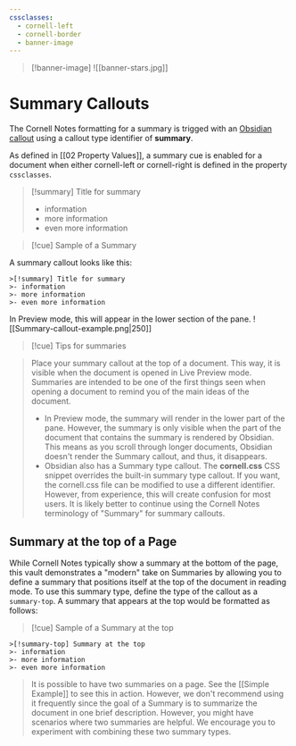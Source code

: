 ```yaml
---
cssclasses:
  - cornell-left
  - cornell-border
  - banner-image
---
```

>[!banner-image] ![[banner-stars.jpg]]

# Summary Callouts

The Cornell Notes formatting for a summary is trigged with an [Obsidian callout](https://help.obsidian.md/Editing+and+formatting/Callouts#Customize%20callouts) using a callout type identifier of **summary**. 

As defined in [[02 Property Values]], a summary cue is enabled for a document when either cornell-left or cornell-right is defined in the property `cssclasses`.

>[!summary] Title for summary
>- information 
>- more information
>- even more information

>[!cue] Sample of a Summary

A summary callout looks like this:
```
>[!summary] Title for summary
>- information 
>- more information
>- even more information
```
In Preview mode, this will appear in the lower section of the pane.
![[Summary-callout-example.png|250]]

>[!cue] Tips for summaries

>Place your summary callout at the top of a document. This way, it is visible when the document is opened in Live Preview mode. Summaries are intended to be one of the first things seen when opening a document to remind you of the main ideas of the document.
>
>- In Preview mode, the summary will render in the lower part of the pane. However, the summary is only visible when the part of the document that contains the summary is rendered by Obsidian. This means as you scroll through longer documents, Obsidian doesn't render the Summary callout, and thus, it disappears.
>- Obsidian also has a Summary type callout. The **cornell.css** CSS snippet overrides the built-in summary type callout. If you want, the cornell.css file can be modified to use a different identifier. However, from experience, this will create confusion for most users. It is likely better to continue using the Cornell Notes terminology of "Summary" for summary callouts.


## Summary at the top of a Page
While Cornell Notes typically show a summary at the bottom of the page, this vault demonstrates a "modern" take on Summaries by allowing you to define a summary that positions itself at the top of the document in reading mode. To use this summary type, define the type of the callout as a `summary-top`. A summary that appears at the top would be formatted as follows:

>[!cue] Sample of a Summary at the top


```
>[!summary-top] Summary at the top
>- information 
>- more information
>- even more information
```

> It is possible to have two summaries on a page. See the [[Simple Example]] to see this in action. However, we don't recommend using it frequently since the goal of a Summary is to summarize the document in one brief description. However, you might have scenarios where two summaries are helpful. We encourage you to experiment with combining these two summary types.


